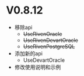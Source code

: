 # V0.8.12
* 移除api
  * ~~UseRivenOracle~~
  * ~~UseRivenDevartOracle~~
  * ~~UseRivenPostgreSQL~~
* 添加新的api
  * UseDevartOracle
* 修改使用说明和示例

